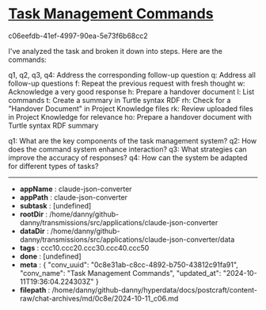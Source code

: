 # [Task Management Commands](https://claude.ai/chat/0c8e31ab-c8cc-4892-b750-43812c91fa91)

c06eefdb-41ef-4997-90ea-5e73f6b68cc2

 I've analyzed the task and broken it down into steps. Here are the commands:

q1, q2, q3, q4: Address the corresponding follow-up question
q: Address all follow-up questions
f: Repeat the previous request with fresh thought
w: Acknowledge a very good response
h: Prepare a handover document
l: List commands
t: Create a summary in Turtle syntax RDF
rh: Check for a "Handover Document" in Project Knowledge files
rk: Review uploaded files in Project Knowledge for relevance
ho: Prepare a handover document with Turtle syntax RDF summary

q1: What are the key components of the task management system?
q2: How does the command system enhance interaction?
q3: What strategies can improve the accuracy of responses?
q4: How can the system be adapted for different types of tasks?

---

* **appName** : claude-json-converter
* **appPath** : claude-json-converter
* **subtask** : [undefined]
* **rootDir** : /home/danny/github-danny/transmissions/src/applications/claude-json-converter
* **dataDir** : /home/danny/github-danny/transmissions/src/applications/claude-json-converter/data
* **tags** : ccc10.ccc20.ccc30.ccc40.ccc50
* **done** : [undefined]
* **meta** : {
  "conv_uuid": "0c8e31ab-c8cc-4892-b750-43812c91fa91",
  "conv_name": "Task Management Commands",
  "updated_at": "2024-10-11T19:36:04.224303Z"
}
* **filepath** : /home/danny/github-danny/hyperdata/docs/postcraft/content-raw/chat-archives/md/0c8e/2024-10-11_c06.md
